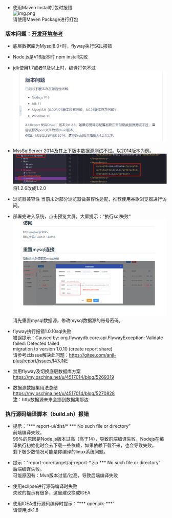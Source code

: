 - 使用Maven Install打包时报错 <br>
  ![img.png](../picture/qusetion/img.png) <br>
  请使用Maven Package进行打包 <br>

### 版本问题：[开发环境参考](https://report.anji-plus.com/report-doc/guide/quicklyDevelop.html)

- 底层数据库为Mysql8.0+时，flyway执行SQL报错<br>
- Node.js是V16版本时 npm install失败 <br>
- jdk使用1.7或者11及以上时，编译打包不过 <br>
  ![img](../picture/qusetion/img_1.png) <br>

- MssSqlServer 2014及其上下版本数据源测试不过。以2014版本为例。 <br>
  ![img](../picture/qusetion/img_2.png) <br>
  将1.2.6改成1.2.0 <br>

- 浏览器兼容性 当前未对部分浏览器做兼容性适配，推荐使用谷歌浏览器进行访问。<br>

- 部署完进入系统，点击预览大屏，大屏提示：“执行sql失败“ <br>
  ![img](../picture/qusetion/img_3.png) <br>
  请先重置mysql数据源，修改mysql数据源的账号密码。<br>

- flyway执行报错1.0.10sql失败 <br>
  错误提示：Caused by: org.flywaydb.core.api.FlywayException: Validate failed: Detected failed <br>
  migration to version 1.0.10 (create report share) <br>
  请参考此Issue解决此问题：https://gitee.com/anji-plus/report/issues/I47JNE <br>

- 禁用flyway及切换底层数据库方案 <br>
  https://my.oschina.net/u/4517014/blog/5269319 <br>

- 数据源数据集用法总结 <br>
  https://my.oschina.net/u/4517014/blog/5270828 <br>
  **注**：http数据源未来会挪到数据集那边 <br>

### 执行源码编译脚本（build.sh）报错

- 提示：“*** report-ui/dist/* *** No such file or directory” <br>
  前端编译失败。<br>
  99%的原因是Node.js版本过高（高于14），导致前端编译失败，Nodejs在编译执行初始化时会去下载一些依赖，如果依赖下载不来，也会导致失败。<br>
  剩下极少数情况可能是你编译的linux系统问题。<br>

- 提示：“report-core/target/aj-report-*.zip *** No such file or directory” <br>
  后端编译失败。<br>
  可能原因有：Mvn版本过低/过高，导致后端编译失败 <br>

- 使用eclipse进行源码编译时失败 <br>
  失败的提示有很多，这里建议换成IDEA  <br>

- 使用IDEA进行源码编译时提示：“*** openjdk-***” <br>
  请使用jdk1.8





